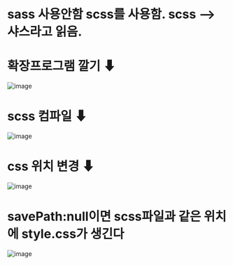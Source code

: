 # sass 사용안함 scss를 사용함. scss --> 샤스라고 읽음.

# 확장프로그램 깔기 ⬇

![image](https://github.com/myunzzhang/sass/assets/129017008/a8fbc53e-ac44-45ef-8f8b-f09ba5a20511)


# scss 컴파일 ⬇

![image](https://github.com/myunzzhang/sass/assets/129017008/76232ffa-03d1-4bd1-b446-bd06478964f9)


# css 위치 변경 ⬇

![image](https://github.com/myunzzhang/sass/assets/129017008/fb1c48dd-6a2d-40f1-aa69-2b7d49a7fe59)


# savePath:null이면 scss파일과 같은 위치에 style.css가 생긴다

![image](https://github.com/myunzzhang/sass/assets/129017008/76dacc50-50d5-4bba-a905-9bcc2ed2f848)
